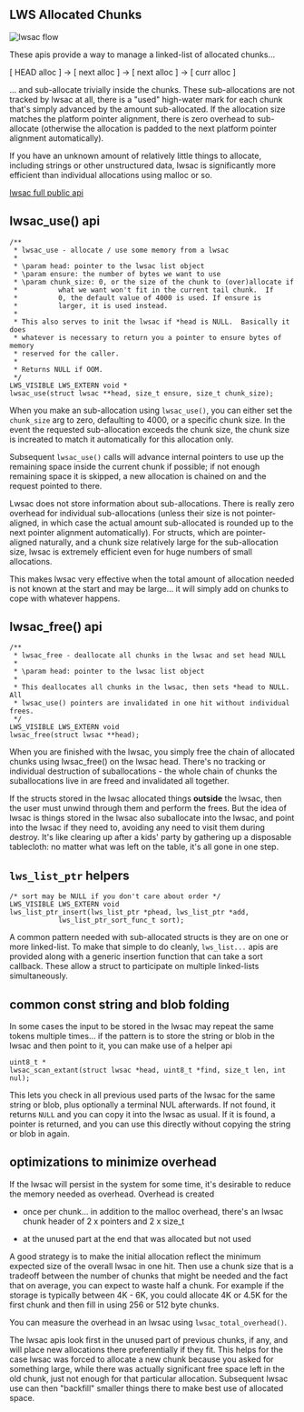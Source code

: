 ## LWS Allocated Chunks

![lwsac flow](/doc-assets/lwsac.svg)

These apis provide a way to manage a linked-list of allocated chunks...

[ HEAD alloc ] -> [ next alloc ] -> [ next alloc ] -> [ curr alloc ]

... and sub-allocate trivially inside the chunks.  These sub-allocations are
not tracked by lwsac at all, there is a "used" high-water mark for each chunk
that's simply advanced by the amount sub-allocated.  If the allocation size
matches the platform pointer alignment, there is zero overhead to sub-allocate
(otherwise the allocation is padded to the next platform pointer alignment
automatically).

If you have an unknown amount of relatively little things to allocate, including
strings or other unstructured data, lwsac is significantly more efficient than
individual allocations using malloc or so.

[lwsac full public api](https://libwebsockets.org/git/libwebsockets/tree/include/libwebsockets/lws-lwsac.h)

## lwsac_use() api

```
/**
 * lwsac_use - allocate / use some memory from a lwsac
 *
 * \param head: pointer to the lwsac list object
 * \param ensure: the number of bytes we want to use
 * \param chunk_size: 0, or the size of the chunk to (over)allocate if
 *			what we want won't fit in the current tail chunk.  If
 *			0, the default value of 4000 is used. If ensure is
 *			larger, it is used instead.
 *
 * This also serves to init the lwsac if *head is NULL.  Basically it does
 * whatever is necessary to return you a pointer to ensure bytes of memory
 * reserved for the caller.
 *
 * Returns NULL if OOM.
 */
LWS_VISIBLE LWS_EXTERN void *
lwsac_use(struct lwsac **head, size_t ensure, size_t chunk_size);
```

When you make an sub-allocation using `lwsac_use()`, you can either
set the `chunk_size` arg to zero, defaulting to 4000, or a specific chunk size.
In the event the requested sub-allocation exceeds the chunk size, the chunk
size is increated to match it automatically for this allocation only.

Subsequent `lwsac_use()` calls will advance internal pointers to use up the
remaining space inside the current chunk if possible; if not enough remaining
space it is skipped, a new allocation is chained on and the request pointed to
there.

Lwsac does not store information about sub-allocations.  There is really zero
overhead for individual sub-allocations (unless their size is not
pointer-aligned, in which case the actual amount sub-allocated is rounded up to
the next pointer alignment automatically).  For structs, which are pointer-
aligned naturally, and a chunk size relatively large for the sub-allocation
size, lwsac is extremely efficient even for huge numbers of small allocations.

This makes lwsac very effective when the total amount of allocation needed is
not known at the start and may be large... it will simply add on chunks to cope
with whatever happens.

## lwsac_free() api

```
/**
 * lwsac_free - deallocate all chunks in the lwsac and set head NULL
 *
 * \param head: pointer to the lwsac list object
 *
 * This deallocates all chunks in the lwsac, then sets *head to NULL.  All
 * lwsac_use() pointers are invalidated in one hit without individual frees.
 */
LWS_VISIBLE LWS_EXTERN void
lwsac_free(struct lwsac **head);
```

When you are finished with the lwsac, you simply free the chain of allocated
chunks using lwsac_free() on the lwsac head.  There's no tracking or individual
destruction of suballocations - the whole chain of chunks the suballocations
live in are freed and invalidated all together.

If the structs stored in the lwsac allocated things **outside** the lwsac, then the
user must unwind through them and perform the frees.  But the idea of lwsac is
things stored in the lwsac also suballocate into the lwsac, and point into the
lwsac if they need to, avoiding any need to visit them during destroy.  It's
like clearing up after a kids' party by gathering up a disposable tablecloth:
no matter what was left on the table, it's all gone in one step.

## `lws_list_ptr` helpers

```
/* sort may be NULL if you don't care about order */
LWS_VISIBLE LWS_EXTERN void
lws_list_ptr_insert(lws_list_ptr *phead, lws_list_ptr *add,
		    lws_list_ptr_sort_func_t sort);
```

A common pattern needed with sub-allocated structs is they are on one or more
linked-list.  To make that simple to do cleanly, `lws_list...` apis are provided
along with a generic insertion function that can take a sort callback.  These
allow a struct to participate on multiple linked-lists simultaneously.

## common const string and blob folding

In some cases the input to be stored in the lwsac may repeat the same tokens
multiple times... if the pattern is to store the string or blob in the lwsac
and then point to it, you can make use of a helper api

```
uint8_t *
lwsac_scan_extant(struct lwsac *head, uint8_t *find, size_t len, int nul);
```

This lets you check in all previous used parts of the lwsac for the same
string or blob, plus optionally a terminal NUL afterwards.  If not found,
it returns `NULL` and you can copy it into the lwsac as usual.  If it is
found, a pointer is returned, and you can use this directly without copying
the string or blob in again.

## optimizations to minimize overhead

If the lwsac will persist in the system for some time, it's desirable to reduce
the memory needed as overhead.  Overhead is created

 - once per chunk... in addition to the malloc overhead, there's an lwsac
   chunk header of 2 x pointers and 2 x size_t
   
 - at the unused part at the end that was allocated but not used
 
A good strategy is to make the initial allocation reflect the minimum expected
size of the overall lwsac in one hit.  Then use a chunk size that is a tradeoff
between the number of chunks that might be needed and the fact that on average,
you can expect to waste half a chunk.  For example if the storage is typically
between 4K - 6K, you could allocate 4K or 4.5K for the first chunk and then fill
in using 256 or 512 byte chunks.

You can measure the overhead in an lwsac using `lwsac_total_overhead()`.

The lwsac apis look first in the unused part of previous chunks, if any, and
will place new allocations there preferentially if they fit.  This helps for the
case lwsac was forced to allocate a new chunk because you asked for something
large, while there was actually significant free space left in the old chunk,
just not enough for that particular allocation.  Subsequent lwsac use can then
"backfill" smaller things there to make best use of allocated space.
